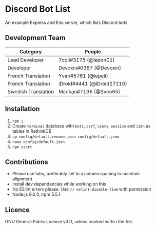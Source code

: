 # Discord Bot List
An example Express and Eris server, which lists Discord bots

## Development Team
Category            | People
------------------- | --------------------------
Lead Developer      | 7coil#3175 (@lepon01)
Developer           | Devoxin#0387 (@Devoxin)
French Translation  | Yvan#5761 (@lepeli)
French Translation  | iDroid#4441 (@iDroid27210)
Swedish Translation | Mackan#7196 (@Sven65)

## Installation
1. `npm i`
1. Create `terminal` database with `bots`, `csrf`, `users`, `session` and `i18n` as tables in RethinkDB
1. `cp config/default.rename.json config/default.json`
1. `nano config/default.json`
1. `npm start`

## Contributions
- Please use tabs, preferably set to `4` column spacing to maintain alignment
- Install dev dependancies while working on this
- No ESlint errors please. Use `// eslint-disable-line` with permission
- Node.js 9.0.0, npm 5.5.1

## Licence

GNU General Public License v3.0, unless marked within the file.
